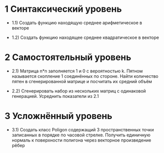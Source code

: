 # 1 Синтаксический уровень

* 1.1) Создать функцию находящую среднее арифметическое в векторе

* 1.2) Создать функцию находящее среднее квадратическое в векторе

# 2 Самостоятельный уровень

* 2.1) Матрица n*n заполняется 1 и 0 с вероятностью k. Пятном называется скопление 1 соединённых по стороне.
Найти количество пятен в сгенерированной матрице и посчитать их средний объём

* 2.2) Сгенерировать набор из нескольких матриц с одинаковой генерацией. Усреднить показатели из 2.1

# 3 Усложнённый уровень

* 3.1) Создать класс Poligon содержащий 3 пространственных точки записанных в порядке по часовой стрелке.
Получить единичную нормаль к поверхности полигона через векторное произведение рёбер
